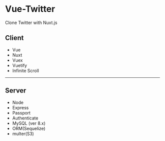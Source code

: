 # Vue-Twitter

Clone Twitter with Nuxt.js

<!-- [Clone Project](https://www.inflearn.com/course/Vue-nodebird-sns/dashboard) -->

## Client

- Vue
- Nuxt
- Vuex
- Vuetify
- Infinite Scroll

---

## Server

- Node
- Express
- Passport
- Authenticate
- MySQL (ver 8.x)
- ORM(Sequelize)
- multer(S3)

<!--
```bash
$ npm i sequelize mysql2
$ npm i -D sequelize-cli
# Sequelize Initialize
$ npx sequelize init

# Model 생성 ---

# 현재 Local db에 table 생성 [현재 rootDir에서]
$ npx sequelize db:create
```

# sequelize => 자바스크립트로 sql을 표현할 수 있도록
# mysql2 => node와 mysql을 연동해주는 driver

```bash
# Front/Back 공통
$ sudo apt-get update
$ sudo apt-get install -y build-essential
$ sudo apt-get install curl
$ curl -sL https://deb.nodesource.com/setup_10.x | sudo -E bash --
$ sudo apt-get install -y nodejs

# Back(MySQL 설치)
$ sudo apt-get install -y mysql-server
$ mysql_secure_installation # 패스워드 설정
$ mysql -u root -p
```

```mysql
$ ALTER USER root@localhost IDENTIFIED WITH mysql_native_password BY 'password';
```

결과값으로 아래와 같이 나오면 성공적

> Query OK, 0 rows affected (0.01 sec)

```bash
# Background back server 실행
$ npm i pm2

# Ubuntu
$ npm i -g pm2  # pm2 명령어 접근
$ pm2 list  # 현재 백그라운드에서 실행되고 있는 Server List
$ pm2 kill  # 현재 백그라운드 Server 끄기
$ pm2 monit # 접속, 요청 Log가 남음
$ pm2 reload all # 현재 실행되는 Server 재시작
```
-->

